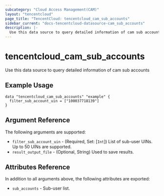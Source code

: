 ```yaml
---
subcategory: "Cloud Access Management(CAM)"
layout: "tencentcloud"
page_title: "TencentCloud: tencentcloud_cam_sub_accounts"
sidebar_current: "docs-tencentcloud-datasource-cam_sub_accounts"
description: |-
  Use this data source to query detailed information of cam sub accounts
---
```


# tencentcloud_cam_sub_accounts

Use this data source to query detailed information of cam sub accounts

## Example Usage

```hcl
data "tencentcloud_cam_sub_accounts" "example" {
  filter_sub_account_uin = ["100037718139"]
}
```

## Argument Reference

The following arguments are supported:

* `filter_sub_account_uin` - (Required, Set: [`Int`]) List of sub-user UINs. Up to 50 UINs are supported.
* `result_output_file` - (Optional, String) Used to save results.

## Attributes Reference

In addition to all arguments above, the following attributes are exported:

* `sub_accounts` - Sub-user list.




